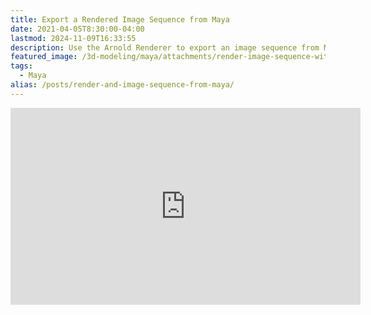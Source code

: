 ```yaml
---
title: Export a Rendered Image Sequence from Maya
date: 2021-04-05T8:30:00-04:00
lastmod: 2024-11-09T16:33:55
description: Use the Arnold Renderer to export an image sequence from Maya
featured_image: /3d-modeling/maya/attachments/render-image-sequence-with-arnold-renderer-in-maya-tutorial.jpg
tags:
  - Maya
alias: /posts/render-and-image-sequence-from-maya/
---
```


<div class="iframe-16-9-container">
<iframe class="youTubeIframe" width="560" height="315" src="https://www.youtube.com/embed/vxvIUBeTkL0?rel=0" title="YouTube video player" frameborder="0" allow="accelerometer; autoplay; clipboard-write; encrypted-media; gyroscope; picture-in-picture; web-share" allowfullscreen></iframe>
</div>
